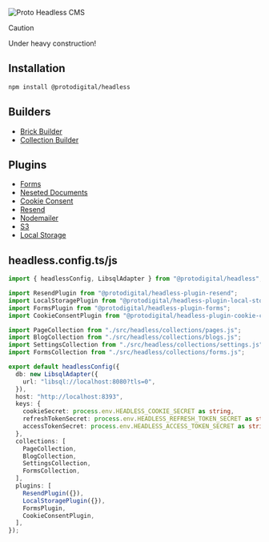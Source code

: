 ![Proto Headless CMS](https://github.com/ProtoDigitalUK/proto_headless/blob/master/banner.png?raw=true)

> [!CAUTION]
> Under heavy construction!

## Installation

```bash
npm install @protodigital/headless
```

## Builders

- [Brick Builder]()
- [Collection Builder]()

## Plugins

- [Forms]()
- [Neseted Documents]()
- [Cookie Consent]()
- [Resend]()
- [Nodemailer]()
- [S3]()
- [Local Storage]()

## headless.config.ts/js

```ts
import { headlessConfig, LibsqlAdapter } from "@protodigital/headless";

import ResendPlugin from "@protodigital/headless-plugin-resend";
import LocalStoragePlugin from "@protodigital/headless-plugin-local-storage";
import FormsPlugin from "@protodigital/headless-plugin-forms";
import CookieConsentPlugin from "@protodigital/headless-plugin-cookie-consent";

import PageCollection from "./src/headless/collections/pages.js";
import BlogCollection from "./src/headless/collections/blogs.js";
import SettingsCollection from "./src/headless/collections/settings.js";
import FormsCollection from "./src/headless/collections/forms.js";

export default headlessConfig({
  db: new LibsqlAdapter({
    url: "libsql://localhost:8080?tls=0",
  }),
  host: "http://localhost:8393",
  keys: {
    cookieSecret: process.env.HEADLESS_COOKIE_SECRET as string,
    refreshTokenSecret: process.env.HEADLESS_REFRESH_TOKEN_SECRET as string,
    accessTokenSecret: process.env.HEADLESS_ACCESS_TOKEN_SECRET as string,
  },
  collections: [
    PageCollection,
    BlogCollection,
    SettingsCollection,
    FormsCollection,
  ],
  plugins: [
    ResendPlugin({}),
    LocalStoragePlugin({}),
    FormsPlugin,
    CookieConsentPlugin,
  ],
});
```
